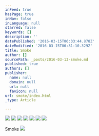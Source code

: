 ```yaml
---
inFeed: true
hasPage: true
inNav: false
inLanguage: null
starred: false
keywords: []
description: ''
datePublished: '2016-03-15T06:33:44.878Z'
dateModified: '2016-03-15T06:31:10.329Z'
title: Smoke
author: []
sourcePath: _posts/2016-03-13-smoke.md
published: true
authors: []
publisher:
  name: null
  domain: null
  url: null
  favicon: null
url: smoke/index.html
_type: Article

---
```

![](https://the-grid-user-content.s3-us-west-2.amazonaws.com/0dcc067f-9da7-4f2f-9a4e-b7ab7fc075c0.jpg)
![](https://the-grid-user-content.s3-us-west-2.amazonaws.com/89e67eeb-8805-4fd0-bfa1-5c6dbc30ad97.jpg)
![](https://the-grid-user-content.s3-us-west-2.amazonaws.com/bf3e9637-f0f6-4e84-b4c3-aadd43011a3c.jpg)
![](https://the-grid-user-content.s3-us-west-2.amazonaws.com/7b0ae2fa-59aa-4d6d-a0d3-420f3dc88e55.jpg)
![](https://the-grid-user-content.s3-us-west-2.amazonaws.com/e8677fcf-32e1-4369-9853-7acd6ef390d2.jpg)
![](https://the-grid-user-content.s3-us-west-2.amazonaws.com/3ca1a73c-031c-4fd1-b39d-de9982744b16.jpg)
![](https://the-grid-user-content.s3-us-west-2.amazonaws.com/0561543a-f2c2-4f01-a6be-3db39562a3bd.jpg)

Smoke
![](https://the-grid-user-content.s3-us-west-2.amazonaws.com/2c994cd3-dd48-415e-88d7-4425dfb14a6c.jpg)